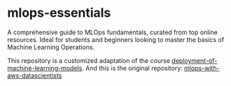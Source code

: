 # mlops-essentials
A comprehensive guide to MLOps fundamentals, curated from top online resources. Ideal for students and beginners looking to master the basics of Machine Learning Operations.

This repository is a customized adaptation of the course [deployment-of-machine-learning-models](https://www.udemy.com/deployment-of-machine-learning-models/?couponCode=TIDREPO). And this is the original repository: [mlops-with-aws-datascientists](https://github.com/manifoldailearning/mlops-with-aws-datascientists)